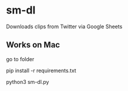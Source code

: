 # sm-dl
Downloads clips from Twitter via Google Sheets


## Works on Mac

go to folder

pip install -r requirements.txt

python3 sm-dl.py
